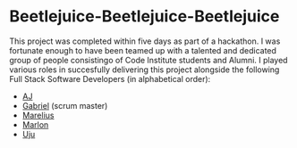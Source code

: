 # Beetlejuice-Beetlejuice-Beetlejuice
This project was completed within five days as part of a hackathon. I was fortunate enough to have been teamed up with a talented and dedicated group of people consistingo of Code Institute students and Alumni. I played various roles in succesfully delivering this project alongside the following Full Stack Software Developers (in alphabetical order):

  - [AJ]()
  - [Gabriel]() (scrum master)
  - [Marelius]()
  - [Marlon]()
  - [Uju]()
